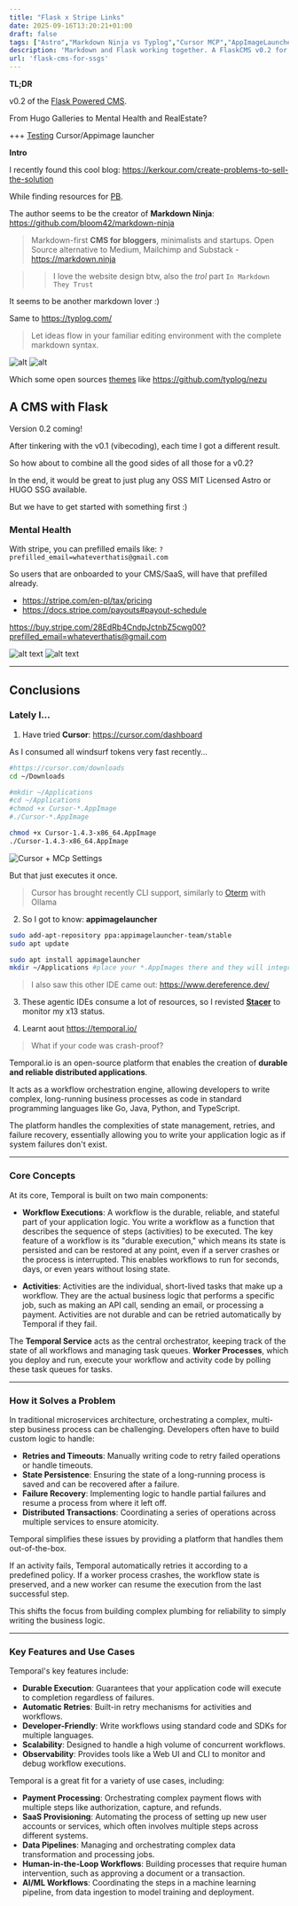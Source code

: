 ```yaml
---
title: "Flask x Stripe Links"
date: 2025-09-16T13:20:21+01:00
draft: false
tags: ["Astro","Markdown Ninja vs Typlog","Cursor MCP","AppImageLauncher","Temporal io"]
description: 'Markdown and Flask working together. A FlaskCMS v0.2 for Mental Health that I did not need.'
url: 'flask-cms-for-ssgs'
---
```


**TL;DR**

v0.2 of the [Flask Powered CMS](#a-cms-with-flask). 

From Hugo Galleries to Mental Health and RealEstate?

+++ [Testing](#lately-i) Cursor/Appimage launcher

**Intro**

I recently found this cool blog: https://kerkour.com/create-problems-to-sell-the-solution

While finding resources for [PB](https://jalcocert.github.io/JAlcocerT/pocketbase/).

The author seems to be the creator of **Markdown Ninja**: https://github.com/bloom42/markdown-ninja

> Markdown-first **CMS for bloggers**, minimalists and startups. Open Source alternative to Medium, Mailchimp and Substack - https://markdown.ninja

>> I love the website design btw, also the *trol* part `In Markdown They Trust`

It seems to be another markdown lover :)

Same to https://typlog.com/

> Let ideas flow in your familiar editing environment with the complete markdown syntax.

![alt](blog_img/dev/PB/selfh-pb.png) ![alt](blog_img/dev/PB/selfh-pb.png)

Which some open sources [themes](https://themes.typlog.com/#/nezu) like https://github.com/typlog/nezu

## A CMS with Flask

Version 0.2 coming!

After tinkering with the v0.1 (vibecoding), each time I got a different result.

So how about to combine all the good sides of all those for a v0.2?

In the end, it would be great to just plug any OSS MIT Licensed Astro or HUGO SSG available.

But we have to get started with something first :)

### Mental Health

With stripe, you can prefilled emails like: `?prefilled_email=whateverthatis@gmail.com`

So users that are onboarded to your CMS/SaaS, will have that prefilled already.
* https://stripe.com/en-pl/tax/pricing
* https://docs.stripe.com/payouts#payout-schedule

https://buy.stripe.com/28EdRb4CndpJctnbZ5cwg00?prefilled_email=whateverthatis@gmail.com

![alt text](/blog_img/entrepre/stripe/stripe101-paymentlinks.png)
![alt text](/blog_img/entrepre/stripe/stripe101-subs.png)


---


## Conclusions


### Lately I...


1. Have tried **Cursor**: https://cursor.com/dashboard

As I consumed all windsurf tokens very fast recently...

```sh
#https://cursor.com/downloads
cd ~/Downloads

#mkdir ~/Applications 
#cd ~/Applications
#chmod +x Cursor-*.AppImage
#./Cursor-*.AppImage

chmod +x Cursor-1.4.3-x86_64.AppImage
./Cursor-1.4.3-x86_64.AppImage
```

![Cursor + MCp Settings](/blog_img/dev/dev-cursor-mcp.png)

But that just executes it once.

> Cursor has brought recently CLI support, similarly to [Oterm](https://github.com/ggozad/oterm) with Ollama

2. So I got to know: **appimagelauncher**

```sh
sudo add-apt-repository ppa:appimagelauncher-team/stable
sudo apt update

sudo apt install appimagelauncher
mkdir ~/Applications #place your *.AppImages there and they will integrate with your linux!
```

> I also saw this other IDE came out: https://www.dereference.dev/

3. These agentic IDEs consume a lot of resources, so I revisted **[Stacer](https://jalcocert.github.io/JAlcocerT/homelab-security/#conclusions)** to monitor my x13 status.

4. Learnt aout https://temporal.io/

> What if your code was crash-proof?

Temporal.io is an open-source platform that enables the creation of **durable and reliable distributed applications**.

It acts as a workflow orchestration engine, allowing developers to write complex, long-running business processes as code in standard programming languages like Go, Java, Python, and TypeScript.

The platform handles the complexities of state management, retries, and failure recovery, essentially allowing you to write your application logic as if system failures don't exist.

---

### Core Concepts

At its core, Temporal is built on two main components:

* **Workflow Executions**: A workflow is the durable, reliable, and stateful part of your application logic. You write a workflow as a function that describes the sequence of steps (activities) to be executed. The key feature of a workflow is its "durable execution," which means its state is persisted and can be restored at any point, even if a server crashes or the process is interrupted. This enables workflows to run for seconds, days, or even years without losing state.

* **Activities**: Activities are the individual, short-lived tasks that make up a workflow. They are the actual business logic that performs a specific job, such as making an API call, sending an email, or processing a payment. Activities are not durable and can be retried automatically by Temporal if they fail.

The **Temporal Service** acts as the central orchestrator, keeping track of the state of all workflows and managing task queues. **Worker Processes**, which you deploy and run, execute your workflow and activity code by polling these task queues for tasks.

---

### How it Solves a Problem

In traditional microservices architecture, orchestrating a complex, multi-step business process can be challenging. Developers often have to build custom logic to handle:

* **Retries and Timeouts**: Manually writing code to retry failed operations or handle timeouts.
* **State Persistence**: Ensuring the state of a long-running process is saved and can be recovered after a failure.
* **Failure Recovery**: Implementing logic to handle partial failures and resume a process from where it left off.
* **Distributed Transactions**: Coordinating a series of operations across multiple services to ensure atomicity.

Temporal simplifies these issues by providing a platform that handles them out-of-the-box. 

If an activity fails, Temporal automatically retries it according to a predefined policy. If a worker process crashes, the workflow state is preserved, and a new worker can resume the execution from the last successful step.

This shifts the focus from building complex plumbing for reliability to simply writing the business logic.

---

### Key Features and Use Cases

Temporal's key features include:

* **Durable Execution**: Guarantees that your application code will execute to completion regardless of failures.
* **Automatic Retries**: Built-in retry mechanisms for activities and workflows.
* **Developer-Friendly**: Write workflows using standard code and SDKs for multiple languages.
* **Scalability**: Designed to handle a high volume of concurrent workflows.
* **Observability**: Provides tools like a Web UI and CLI to monitor and debug workflow executions.

Temporal is a great fit for a variety of use cases, including:

* **Payment Processing**: Orchestrating complex payment flows with multiple steps like authorization, capture, and refunds.
* **SaaS Provisioning**: Automating the process of setting up new user accounts or services, which often involves multiple steps across different systems.
* **Data Pipelines**: Managing and orchestrating complex data transformation and processing jobs.
* **Human-in-the-Loop Workflows**: Building processes that require human intervention, such as approving a document or a transaction.
* **AI/ML Workflows**: Coordinating the steps in a machine learning pipeline, from data ingestion to model training and deployment.